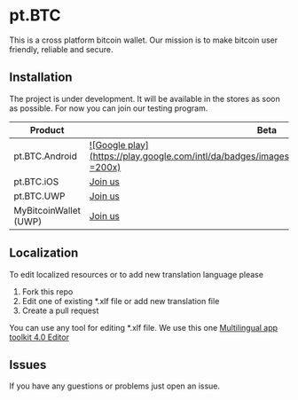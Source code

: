 # pt.BTC
This is a cross platform bitcoin wallet. Our mission is to make bitcoin user friendly, reliable and secure.

## Installation
The project is under development. It will be available in the stores as soon as possible. For now you can join our testing program.

|Product       |Beta      |
|--------------|-----------|
|pt.BTC.Android|[![Google play](https://play.google.com/intl/da/badges/images/generic/en_badge_web_generic.png =200x)](https://play.google.com/store/apps/details?id=net.panteam.pt.BTC&utm_source=Github&pcampaignid=MKT-Other-global-all-co-prtnr-py-PartBadge-Mar2515-1)|
|pt.BTC.iOS|[Join us](mailto:support@panteam.net)|
|pt.BTC.UWP|[Join us](mailto:support@panteam.net)|
|MyBitcoinWallet (UWP)|[Join us](mailto:support@panteam.net)|

## Localization
To edit localized resources or to add new translation language please 
1. Fork this repo
2. Edit one of existing *.xlf file or add new translation file
3. Create a pull request

You can use any tool for editing *.xlf file. We use this one [Multilingual app toolkit 4.0 Editor](https://developer.microsoft.com/en-us/windows/develop/multilingual-app-toolkit)

## Issues
If you have any guestions or problems just open an issue.